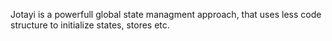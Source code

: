 Jotayi is a powerfull global state managment approach, that uses less code structure to initialize states, stores etc. 
